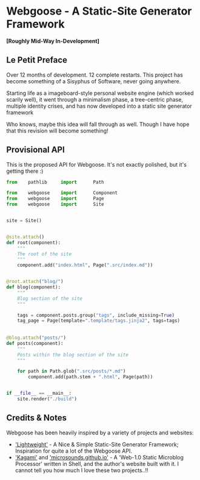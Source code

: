 # Webgoose - A Static-Site Generator Framework

**[Roughly Mid-Way In-Development]**

## Le Petit Preface
Over 12 months of development. 12 complete restarts. This project has become something of a Sisyphus of Software, never going anywhere.

Starting life as a imageboard-style personal website engine (which worked scarily well), it went through a minimalism phase, a tree-centric phase, multiple identity crises, and has now developed into a static site generator framework

Who knows, maybe this idea will fall through as well. Though I have hope that this revision will become something!


## Provisional API
This is the proposed API for Webgoose. It's not exactly polished, but it's getting there :)
```python
from    pathlib     import      Path

from    webgoose    import      Component
from    webgoose    import      Page
from    webgoose    import      Site


site = Site()


@site.attach()
def root(component):
    """
    The root of the site 
    """
    component.add("index.html", Page(".src/index.md"))


@root.attach("blog/")
def blog(component):
    """
    Blog section of the site
    """

    tags = component.posts.group("tags", include_missing=True)
    tag_page = Page(template=".template/tags.jinja2", tags=tags)
    
    
@blog.attach("posts/")
def posts(component):
    """
    Posts within the blog section of the site
    """

    for path in Path.glob(".src/posts/*.md")
        component.add(path.stem + ".html", Page(path))


if __file__ == __main__:
    site.render("./build")

```


## Credits & Notes

Webgoose has been heavily inspired by a variety of projects and websites:

- ['Lightweight'](https://github.com/mdrachuk/lightweight) - A Nice & Simple Static-Site Generator Framework; Inspiration for quite a lot of the Webgoose API.
- ['Kagami'](https://github.com/microsounds/kagami) and ['microsounds.github.io'](https://microsounds.github.io) - A 'Web-1.0 Static Microblog Processor' written in Shell, and the author's website built with it. I cannot tell you how much I love these two projects..!!
